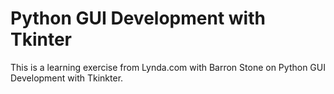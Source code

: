 # Python GUI Development with Tkinter

This is a learning exercise from Lynda.com with Barron Stone on Python GUI Development with Tkinkter.
